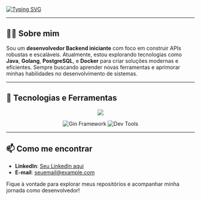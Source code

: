 [![Typing SVG](https://readme-typing-svg.herokuapp.com/?color=FF0000&size=35&center=true&vCenter=true&width=1000&lines=Olá,+seja+bem-vindo+ao+meu+GitHub!;Eu+sou+Gustavo,+desenvolvedor+Backend+iniciante+🚀;Apaixonado+por+tecnologia+e+aprendizado+contínuo+💻)](https://git.io/typing-svg)

---

## 👨‍💻 Sobre mim

Sou um **desenvolvedor Backend iniciante** com foco em construir APIs robustas e escaláveis. Atualmente, estou explorando tecnologias como **Java**, **Golang**, **PostgreSQL**, e **Docker** para criar soluções modernas e eficientes. Sempre buscando aprender novas ferramentas e aprimorar minhas habilidades no desenvolvimento de sistemas.

---

## 🚀 Tecnologias e Ferramentas

<p align="center">
  <a href="https://skillicons.dev">
    <img src="https://skillicons.dev/icons?i=java,spring,hibernate,aws,go,postgres,redis,mongodb,docker" />
  </a>
</p>

<p align="center">
  <img src="https://img.shields.io/badge/gin%20framework-blue?logo=go&logoColor=white" alt="Gin Framework" />
  <img src="https://img.shields.io/badge/dev%20tools-green?logo=dev&logoColor=white" alt="Dev Tools" />
</p>

---

## 📫 Como me encontrar

- **LinkedIn**: [Seu LinkedIn aqui](#)
- **E-mail**: [seuemail@example.com](mailto:seuemail@example.com)

Fique à vontade para explorar meus repositórios e acompanhar minha jornada como desenvolvedor!

         
